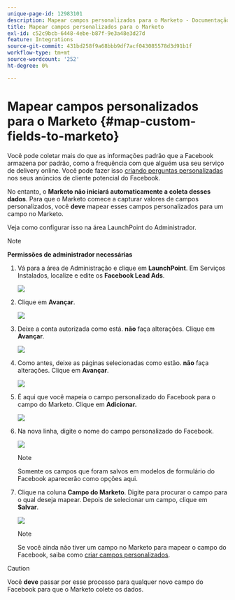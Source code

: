 ```yaml
---
unique-page-id: 12983101
description: Mapear campos personalizados para o Marketo - Documentação do Marketo - Documentação do produto
title: Mapear campos personalizados para o Marketo
exl-id: c52c9bcb-6448-4ebe-b87f-9e3a48e3d27d
feature: Integrations
source-git-commit: 431bd258f9a68bbb9df7acf043085578d3d91b1f
workflow-type: tm+mt
source-wordcount: '252'
ht-degree: 0%

---
```


# Mapear campos personalizados para o Marketo {#map-custom-fields-to-marketo}

Você pode coletar mais do que as informações padrão que a Facebook armazena por padrão, como a frequência com que alguém usa seu serviço de delivery online. Você pode fazer isso [criando perguntas personalizadas](https://www.facebook.com/business/help/774623835981457?helpref=uf_permalink) nos seus anúncios de cliente potencial do Facebook.

No entanto, o **Marketo não iniciará automaticamente a coleta desses dados**. Para que o Marketo comece a capturar valores de campos personalizados, você **deve** mapear esses campos personalizados para um campo no Marketo.

Veja como configurar isso na área LaunchPoint do Administrador.

>[!NOTE]
>
>**Permissões de administrador necessárias**

1. Vá para a área de Administração e clique em **LaunchPoint**. Em Serviços Instalados, localize e edite os **Facebook Lead Ads**.

   ![](assets/image2017-10-24-9-3a32-3a16.png)

1. Clique em **Avançar**.

   ![](assets/image2017-10-24-14-3a55-3a13.png)

1. Deixe a conta autorizada como está. **não** faça alterações. Clique em **Avançar**.

   ![](assets/image2017-10-24-14-3a56-3a48.png)

1. Como antes, deixe as páginas selecionadas como estão. **não** faça alterações. Clique em **Avançar**.

   ![](assets/image2017-10-24-15-3a0-3a54.png)

1. É aqui que você mapeia o campo personalizado do Facebook para o campo do Marketo. Clique em **Adicionar.**

   ![](assets/image2017-10-24-9-3a33-3a49.png)

1. Na nova linha, digite o nome do campo personalizado do Facebook.

   ![](assets/image2017-10-24-9-3a37-3a3.png)

   >[!NOTE]
   >
   >Somente os campos que foram salvos em modelos de formulário do Facebook aparecerão como opções aqui.

1. Clique na coluna **Campo do Marketo**. Digite para procurar o campo para o qual deseja mapear. Depois de selecionar um campo, clique em **Salvar**.

   ![](assets/image2017-10-24-11-3a16-3a42.png)

   >[!NOTE]
   >
   >Se você ainda não tiver um campo no Marketo para mapear o campo do Facebook, saiba como [criar campos personalizados](/help/marketo/product-docs/administration/field-management/create-a-custom-field-in-marketo.md).

>[!CAUTION]
>
>Você **deve** passar por esse processo para qualquer novo campo do Facebook para que o Marketo colete os dados.
